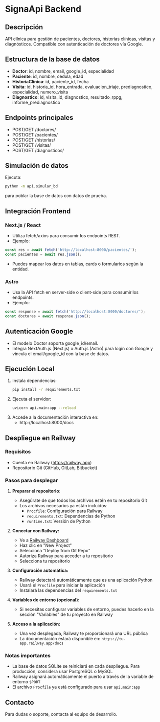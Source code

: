 # SignaApi Backend

## Descripción
API clínica para gestión de pacientes, doctores, historias clínicas, visitas y diagnósticos. Compatible con autenticación de doctores vía Google.

## Estructura de la base de datos
- **Doctor**: id, nombre, email, google_id, especialidad
- **Paciente**: id, nombre, cedula, edad
- **HistoriaClinica**: id, paciente_id, fecha
- **Visita**: id, historia_id, hora_entrada, evaluacion_triaje, prediagnostico, especialidad, numero_visita
- **Diagnostico**: id, visita_id, diagnostico, resultado_rppg, informe_prediagnostico

## Endpoints principales
- POST/GET /doctores/
- POST/GET /pacientes/
- POST/GET /historias/
- POST/GET /visitas/
- POST/GET /diagnosticos/

## Simulación de datos
Ejecuta:
```bash
python -m api.simular_bd
```
para poblar la base de datos con datos de prueba.

## Integración Frontend
### Next.js / React
- Utiliza fetch/axios para consumir los endpoints REST.
- Ejemplo:
```js
const res = await fetch('http://localhost:8000/pacientes/');
const pacientes = await res.json();
```
- Puedes mapear los datos en tablas, cards o formularios según la entidad.

### Astro
- Usa la API fetch en server-side o client-side para consumir los endpoints.
- Ejemplo:
```js
const response = await fetch('http://localhost:8000/doctores/');
const doctores = await response.json();
```

## Autenticación Google
- El modelo Doctor soporta google_id/email.
- Integra NextAuth.js (Next.js) o Auth.js (Astro) para login con Google y vincula el email/google_id con la base de datos.

## Ejecución Local
1. Instala dependencias:
   ```bash
   pip install -r requirements.txt
   ```
2. Ejecuta el servidor:
   ```bash
   uvicorn api.main:app --reload
   ```
3. Accede a la documentación interactiva en:
   - http://localhost:8000/docs

## Despliegue en Railway

### Requisitos
- Cuenta en Railway (https://railway.app)
- Repositorio Git (GitHub, GitLab, Bitbucket)

### Pasos para desplegar

1. **Preparar el repositorio:**
   - Asegúrate de que todos los archivos estén en tu repositorio Git
   - Los archivos necesarios ya están incluidos:
     - `Procfile`: Configuración para Railway
     - `requirements.txt`: Dependencias de Python
     - `runtime.txt`: Versión de Python

2. **Conectar con Railway:**
   - Ve a [Railway Dashboard](https://railway.app/dashboard)
   - Haz clic en "New Project"
   - Selecciona "Deploy from Git Repo"
   - Autoriza Railway para acceder a tu repositorio
   - Selecciona tu repositorio

3. **Configuración automática:**
   - Railway detectará automáticamente que es una aplicación Python
   - Usará el `Procfile` para iniciar la aplicación
   - Instalará las dependencias del `requirements.txt`

4. **Variables de entorno (opcional):**
   - Si necesitas configurar variables de entorno, puedes hacerlo en la sección "Variables" de tu proyecto en Railway

5. **Acceso a la aplicación:**
   - Una vez desplegada, Railway te proporcionará una URL pública
   - La documentación estará disponible en: `https://tu-app.railway.app/docs`

### Notas importantes
- La base de datos SQLite se reiniciará en cada despliegue. Para producción, considera usar PostgreSQL o MySQL
- Railway asignará automáticamente el puerto a través de la variable de entorno `$PORT`
- El archivo `Procfile` ya está configurado para usar `api.main:app`

## Contacto
Para dudas o soporte, contacta al equipo de desarrollo.
